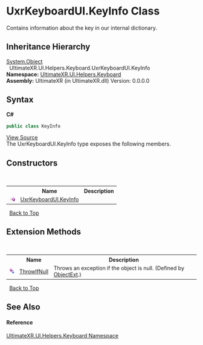 # UxrKeyboardUI.KeyInfo Class
 

Contains information about the key in our internal dictionary.


## Inheritance Hierarchy
<a href="https://docs.microsoft.com/dotnet/api/system.object" target="_blank" rel="noopener noreferrer">System.Object</a><br />&nbsp;&nbsp;UltimateXR.UI.Helpers.Keyboard.UxrKeyboardUI.KeyInfo<br />
**Namespace:**&nbsp;<a href="N_UltimateXR_UI_Helpers_Keyboard">UltimateXR.UI.Helpers.Keyboard</a><br />**Assembly:**&nbsp;UltimateXR (in UltimateXR.dll) Version: 0.0.0.0

## Syntax

**C#**<br />
``` C#
public class KeyInfo
```

<a href="UltimateXR/Scripts/UI/Helpers/Keyboard/UxrKeyboardUI.cs" rel="noopener noreferrer" title="View the source code">View Source</a><br />
The UxrKeyboardUI.KeyInfo type exposes the following members.


## Constructors
&nbsp;<table><tr><th></th><th>Name</th><th>Description</th></tr><tr><td>![Public method](media/pubmethod.gif "Public method")</td><td><a href="M_UltimateXR_UI_Helpers_Keyboard_UxrKeyboardUI_KeyInfo__ctor">UxrKeyboardUI.KeyInfo</a></td><td /></tr></table>&nbsp;
<a href="#uxrkeyboardui.keyinfo-class">Back to Top</a>

## Extension Methods
&nbsp;<table><tr><th></th><th>Name</th><th>Description</th></tr><tr><td>![Public Extension Method](media/pubextension.gif "Public Extension Method")</td><td><a href="M_UltimateXR_Extensions_System_ObjectExt_ThrowIfNull">ThrowIfNull</a></td><td>
Throws an exception if the object is null.
 (Defined by <a href="T_UltimateXR_Extensions_System_ObjectExt">ObjectExt</a>.)</td></tr></table>&nbsp;
<a href="#uxrkeyboardui.keyinfo-class">Back to Top</a>

## See Also


#### Reference
<a href="N_UltimateXR_UI_Helpers_Keyboard">UltimateXR.UI.Helpers.Keyboard Namespace</a><br />